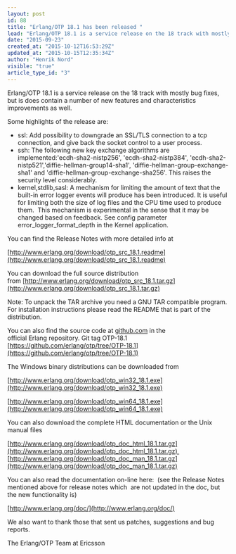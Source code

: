 ```yaml
---
layout: post
id: 88
title: "Erlang/OTP 18.1 has been released "
lead: "Erlang/OTP 18.1 is a service release on the 18 track with mostly bug fixes, but is does contain a number of new features and characteristics improvements as well."
date: "2015-09-23"
created_at: "2015-10-12T16:53:29Z"
updated_at: "2015-10-15T12:35:34Z"
author: "Henrik Nord"
visible: "true"
article_type_id: "3"
---
```


Erlang/OTP 18.1 is a service release on the 18 track with mostly bug fixes, but is does contain a number of new features and characteristics improvements as well.

 Some highlights of the release are:
* ssl: Add possibility to downgrade an SSL/TLS connection to a tcp connection, and give back the socket control to a user process.
* ssh: The following new key exchange algorithms are implemented:'ecdh-sha2-nistp256', 'ecdh-sha2-nistp384', 'ecdh-sha2-nistp521','diffie-hellman-group14-sha1', 'diffie-hellman-group-exchange-sha1' and 'diffie-hellman-group-exchange-sha256'. This raises the security level considerably.
* kernel,stdlib,sasl: A mechanism for limiting the amount of text that the built-in error logger events will produce has been introduced. It is useful for limiting both the size of log files and the CPU time used to produce them. 
 This mechanism is experimental in the sense that it may be changed based on feedback. See config parameter error_logger_format_depth in the Kernel application.

You can find the Release Notes with more detailed info at

[http://www.erlang.org/download/otp_src_18.1.readme](http://www.erlang.org/download/otp_src_18.1.readme)

You can download the full source distribution from [http://www.erlang.org/download/otp_src_18.1.tar.gz](http://www.erlang.org/download/otp_src_18.1.tar.gz)

Note: To unpack the TAR archive you need a GNU TAR compatible program. For installation instructions please read the README that is part of the distribution.

You can also find the source code at [github.com](http://github.com/) in the official Erlang repository. Git tag OTP-18.1
[https://github.com/erlang/otp/tree/OTP-18.1](https://github.com/erlang/otp/tree/OTP-18.1)

The Windows binary distributions can be downloaded from

[http://www.erlang.org/download/otp_win32_18.1.exe](http://www.erlang.org/download/otp_win32_18.1.exe)

[http://www.erlang.org/download/otp_win64_18.1.exe](http://www.erlang.org/download/otp_win64_18.1.exe)

You can also download the complete HTML documentation or the Unix manual files

[http://www.erlang.org/download/otp_doc_html_18.1.tar.gz](http://www.erlang.org/download/otp_doc_html_18.1.tar.gz) 
[http://www.erlang.org/download/otp_doc_man_18.1.tar.gz](http://www.erlang.org/download/otp_doc_man_18.1.tar.gz)


 You can also read the documentation on-line here: 
 (see the Release Notes mentioned above for release notes which 
 are not updated in the doc, but the new functionality is)

[http://www.erlang.org/doc/](http://www.erlang.org/doc/)

 We also want to thank those that sent us patches, suggestions and bug reports.

 The Erlang/OTP Team at Ericsson
